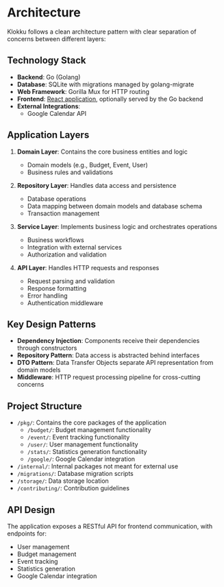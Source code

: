 # Architecture

Klokku follows a clean architecture pattern with clear separation of concerns between different layers:

## Technology Stack
- **Backend**: Go (Golang)
- **Database**: SQLite with migrations managed by golang-migrate
- **Web Framework**: Gorilla Mux for HTTP routing
- **Frontend**: [React application](https://github.com/klokku/klokku-ui), optionally served by the Go backend
- **External Integrations**: 
  - Google Calendar API

## Application Layers
1. **Domain Layer**: Contains the core business entities and logic
    - Domain models (e.g., Budget, Event, User)
    - Business rules and validations

2. **Repository Layer**: Handles data access and persistence
    - Database operations
    - Data mapping between domain models and database schema
    - Transaction management

3. **Service Layer**: Implements business logic and orchestrates operations
    - Business workflows
    - Integration with external services
    - Authorization and validation

4. **API Layer**: Handles HTTP requests and responses
    - Request parsing and validation
    - Response formatting
    - Error handling
    - Authentication middleware

## Key Design Patterns
- **Dependency Injection**: Components receive their dependencies through constructors
- **Repository Pattern**: Data access is abstracted behind interfaces
- **DTO Pattern**: Data Transfer Objects separate API representation from domain models
- **Middleware**: HTTP request processing pipeline for cross-cutting concerns

## Project Structure
- `/pkg/`: Contains the core packages of the application
    - `/budget/`: Budget management functionality
    - `/event/`: Event tracking functionality
    - `/user/`: User management functionality
    - `/stats/`: Statistics generation functionality
    - `/google/`: Google Calendar integration
- `/internal/`: Internal packages not meant for external use
- `/migrations/`: Database migration scripts
- `/storage/`: Data storage location
- `/contributing/`: Contribution guidelines

## API Design
The application exposes a RESTful API for frontend communication, with endpoints for:
- User management
- Budget management
- Event tracking
- Statistics generation
- Google Calendar integration
